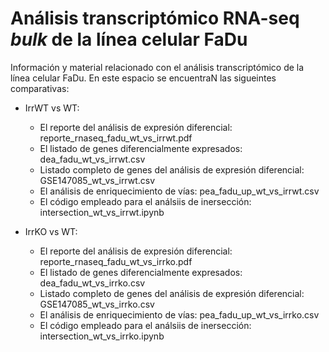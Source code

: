# **Análisis transcriptómico RNA-seq _bulk_ de la línea celular FaDu**

Información y material relacionado con el análisis transcriptómico de la línea celular FaDu. En este espacio se encuentraN las sigueintes comparativas: 

+ IrrWT vs WT:
    + El reporte del análisis de expresión diferencial: reporte_rnaseq_fadu_wt_vs_irrwt.pdf
    + El listado de genes diferencialmente expresados: dea_fadu_wt_vs_irrwt.csv
    + Listado completo de genes del análisis de expresión diferencial: GSE147085_wt_vs_irrwt.csv
    + El análisis de enriquecimiento de vías: pea_fadu_up_wt_vs_irrwt.csv
    + El código empleado para el análsiis de inersección: intersection_wt_vs_irrwt.ipynb

+ IrrKO vs WT:
    + El reporte del análisis de expresión diferencial: reporte_rnaseq_fadu_wt_vs_irrko.pdf
    + El listado de genes diferencialmente expresados: dea_fadu_wt_vs_irrko.csv
    + Listado completo de genes del análisis de expresión diferencial: GSE147085_wt_vs_irrko.csv
    + El análisis de enriquecimiento de vías: pea_fadu_up_wt_vs_irrko.csv
    + El código empleado para el análsiis de inersección: intersection_wt_vs_irrko.ipynb
